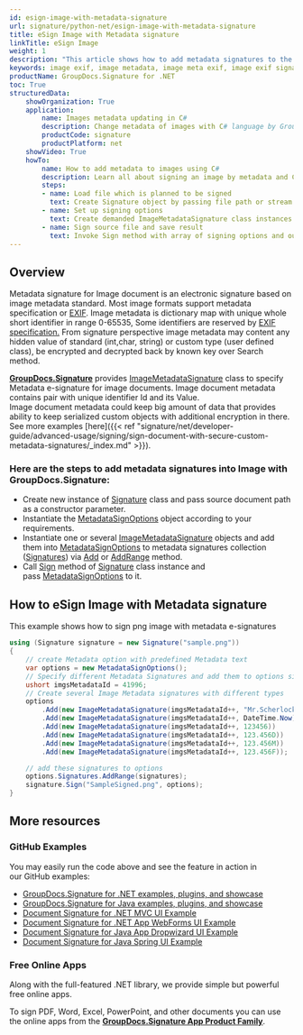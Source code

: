 ```yaml
---
id: esign-image-with-metadata-signature
url: signature/python-net/esign-image-with-metadata-signature
title: eSign Image with Metadata signature
linkTitle: eSign Image
weight: 1
description: "This article shows how to add metadata signatures to the image exif metadata layer with various data types"
keywords: image exif, image metadata, image meta exif, image exif signature
productName: GroupDocs.Signature for .NET 
toc: True
structuredData:
    showOrganization: True
    application:    
        name: Images metadata updating in C#    
        description: Change metadata of images with C# language by GroupDocs.Signature for .NET APIs
        productCode: signature
        productPlatform: net 
    showVideo: True
    howTo:
        name: How to add metadata to images using C# 
        description: Learn all about signing an image by metadata and C#
        steps:
        - name: Load file which is planned to be signed
          text: Create Signature object by passing file path or stream as a constructor parameter.
        - name: Set up signing options 
          text: Create demanded ImageMetadataSignature class instances and add them to array.
        - name: Sign source file and save result 
          text: Invoke Sign method with array of signing options and output file path or stream.
---
```

## Overview 
Metadata signature for Image document is an electronic signature based on image metadata standard. Most image formats support metadata specification or [EXIF](https://en.wikipedia.org/wiki/Exif). Image metadata is dictionary map with unique whole short identifier in range 0-65535, Some identifiers are reserved by [EXIF specification.](https://www.exiv2.org/tags.html) From signature perspective image metadata may content any hidden value of standard (int,char, string) or custom type (user defined class), be encrypted and decrypted back by known key over Search method.

[**GroupDocs.Signature**](https://products.groupdocs.com/signature/net) provides [ImageMetadataSignature](https://reference.groupdocs.com/signature/net/groupdocs.signature.domain/imagemetadatasignature) class to specify Metadata e-signature for image documents. Image document metadata contains pair with unique identifier Id and its Value.  
Image document metadata could keep big amount of data that provides ability to keep serialized custom objects with additional encryption in there. See more examples [here]({{< ref "signature/net/developer-guide/advanced-usage/signing/sign-document-with-secure-custom-metadata-signatures/_index.md" >}}).

### Here are the steps to add metadata signatures into Image with GroupDocs.Signature:

* Create new instance of [Signature](https://reference.groupdocs.com/signature/net/groupdocs.signature/signature) class and pass source document path as a constructor parameter.
* Instantiate the [MetadataSignOptions](https://reference.groupdocs.com/signature/net/groupdocs.signature.options/metadatasignoptions) object according to your requirements.
* Instantiate one or several [ImageMetadataSignature](https://reference.groupdocs.com/signature/net/groupdocs.signature.domain/imagemetadatasignature) objects and add them into [MetadataSignOptions](https://reference.groupdocs.com/signature/net/groupdocs.signature.options/metadatasignoptions) to metadata signatures collection ([Signatures](https://reference.groupdocs.com/signature/net/groupdocs.signature.options/metadatasignoptions/signatures)) via [Add](https://reference.groupdocs.com/signature/net/groupdocs.signature.domain/metadatasignaturecollection/add) or [AddRange](https://reference.groupdocs.com/signature/net/groupdocs.signature.domain/metadatasignaturecollection/addrange) method.
* Call [Sign](https://reference.groupdocs.com/signature/net/groupdocs.signature/signature/sign/) method of [Signature](https://reference.groupdocs.com/signature/net/groupdocs.signature/signature) class instance and pass [MetadataSignOptions](https://reference.groupdocs.com/signature/net/groupdocs.signature.options/metadatasignoptions) to it.

## How to eSign Image with Metadata signature

This example shows how to sign png image with metadata e-signatures

```csharp
using (Signature signature = new Signature("sample.png"))
{
    // create Metadata option with predefined Metadata text
    var options = new MetadataSignOptions();
    // Specify different Metadata Signatures and add them to options signature collection
    ushort imgsMetadataId = 41996;
    // Create several Image Metadata signatures with different types
    options
        .Add(new ImageMetadataSignature(imgsMetadataId++, "Mr.Scherlock Holmes")) // String value
        .Add(new ImageMetadataSignature(imgsMetadataId++, DateTime.Now))          // Date Time value
        .Add(new ImageMetadataSignature(imgsMetadataId++, 123456))                // Integer value
        .Add(new ImageMetadataSignature(imgsMetadataId++, 123.456D))              // Double value
        .Add(new ImageMetadataSignature(imgsMetadataId++, 123.456M))              // Decimal value
        .Add(new ImageMetadataSignature(imgsMetadataId++, 123.456F));             // Float value

    // add these signatures to options
    options.Signatures.AddRange(signatures);
    signature.Sign("SampleSigned.png", options);
}
```


## More resources

### GitHub Examples

You may easily run the code above and see the feature in action in our GitHub examples:

* [GroupDocs.Signature for .NET examples, plugins, and showcase](https://github.com/groupdocs-signature/GroupDocs.Signature-for-.NET)
* [GroupDocs.Signature for Java examples, plugins, and showcase](https://github.com/groupdocs-signature/GroupDocs.Signature-for-Java)
* [Document Signature for .NET MVC UI Example](https://github.com/groupdocs-signature/GroupDocs.Signature-for-.NET-MVC)
* [Document Signature for .NET App WebForms UI Example](https://github.com/groupdocs-signature/GroupDocs.Signature-for-.NET-WebForms)
* [Document Signature for Java App Dropwizard UI Example](https://github.com/groupdocs-signature/GroupDocs.Signature-for-Java-Dropwizard)
* [Document Signature for Java Spring UI Example](https://github.com/groupdocs-signature/GroupDocs.Signature-for-Java-Spring)

### Free Online Apps

Along with the full-featured .NET library, we provide simple but powerful free online apps.

To sign PDF, Word, Excel, PowerPoint, and other documents you can use the online apps from the **[GroupDocs.Signature App Product Family](https://products.groupdocs.app/signature/family)**.
